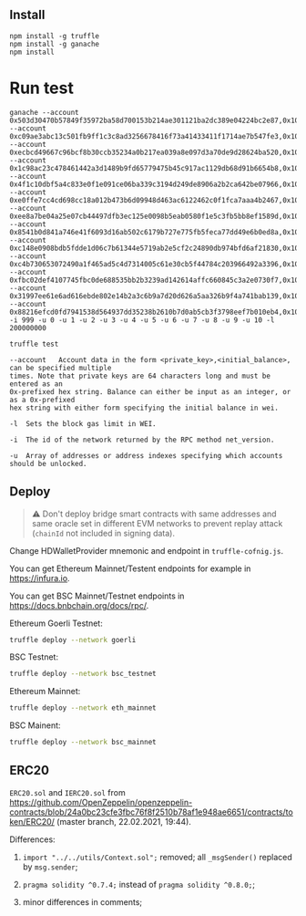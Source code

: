
## Install

```
npm install -g truffle
npm install -g ganache
npm install
```

# Run test

```
ganache --account 0x503d30470b57849f35972ba58d700153b214ae301121ba2dc389e04224bc2e87,0x1000000000000000000 --account 0xc09ae3abc13c501fb9ff1c3c8ad3256678416f73a41433411f1714ae7b547fe3,0x1000000000000000000 --account 0xecbcd49667c96bcf8b30ccb35234a0b217ea039a8e097d3a70de9d28624ba520,0x1000000000000000000 --account 0x1c98ac23c478461442a3d1489b9fd65779475b45c917ac1129db68d91b6654b8,0x1000000000000000000 --account 0x4f1c10dbf5a4c833e0f1e091ce06ba339c3194d249de8906a2b2ca642be07966,0x1000000000000000000 --account 0xe0ffe7cc4cd698cc18a012b473b6d09948d463ac6122462c0f1fca7aaa4b2467,0x1000000000000000000 --account 0xee8a7be04a25e07cb44497dfb3ec125e0098b5eab0580f1e5c3fb5bb8ef1589d,0x1000000000000000000 --account 0x8541b0d841a746e41f6093d16ab502c6179b727e775fb5feca77dd49e6b0ed8a,0x1000000000000000000 --account 0xc148e0908bdb5fdde1d06c7b61344e5719ab2e5cf2c24890db974bfd6af21830,0x1000000000000000000 --account 0xc4b730653072490a1f465ad5c4d7314005c61e30cb5f44784c203966492a3396,0x1000000000000000000 --account 0xfbc02def4107745fbc0de688535bb2b3239ad142614affc660845c3a2e0730f7,0x1000000000000000000 --account 0x31997ee61e6ad616ebde802e14b2a3c6b9a7d20d626a5aa326b9f4a741bab139,0x1000000000000000000 --account 0x88216efcd0fd7941538d564937dd35238b2610b7d0ab5cb3f3798eef7b010eb4,0x1000000000000000000 -i 999 -u 0 -u 1 -u 2 -u 3 -u 4 -u 5 -u 6 -u 7 -u 8 -u 9 -u 10 -l 200000000

truffle test
```

```
--account   Account data in the form <private_key>,<initial_balance>, can be specified multiple
times. Note that private keys are 64 characters long and must be entered as an
0x-prefixed hex string. Balance can either be input as an integer, or as a 0x-prefixed
hex string with either form specifying the initial balance in wei.

-l  Sets the block gas limit in WEI.

-i  The id of the network returned by the RPC method net_version.

-u  Array of addresses or address indexes specifying which accounts should be unlocked.
```

## Deploy

> ⚠️ Don't deploy bridge smart contracts with same addresses and same oracle set in different EVM networks to prevent replay attack (`chainId` not included in signing data).

Change HDWalletProvider mnemonic and endpoint in `truffle-cofnig.js`.

You can get Ethereum Mainnet/Testent endpoints for example in https://infura.io.

You can get BSC Mainnet/Testnet endpoints in https://docs.bnbchain.org/docs/rpc/.

Ethereum Goerli Testnet:

```bash
truffle deploy --network goerli
```

BSC Testnet:

```bash
truffle deploy --network bsc_testnet
```

Ethereum Mainnet:

```bash
truffle deploy --network eth_mainnet
```

BSC Mainent:

```bash
truffle deploy --network bsc_mainnet
```

## ERC20

`ERC20.sol` and `IERC20.sol` from https://github.com/OpenZeppelin/openzeppelin-contracts/blob/24a0bc23cfe3fbc76f8f2510b78af1e948ae6651/contracts/token/ERC20/ (master branch, 22.02.2021, 19:44).

Differences:

1. `import "../../utils/Context.sol";` removed;
  all `_msgSender()` replaced by `msg.sender`;

2. `pragma solidity ^0.7.4;` instead of `pragma solidity ^0.8.0;`;

3. minor differences in comments;